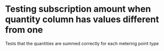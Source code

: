 # Testing subscription amount when quantity column has values different from one

Tests that the quantities are summed correctly for each metering point type
